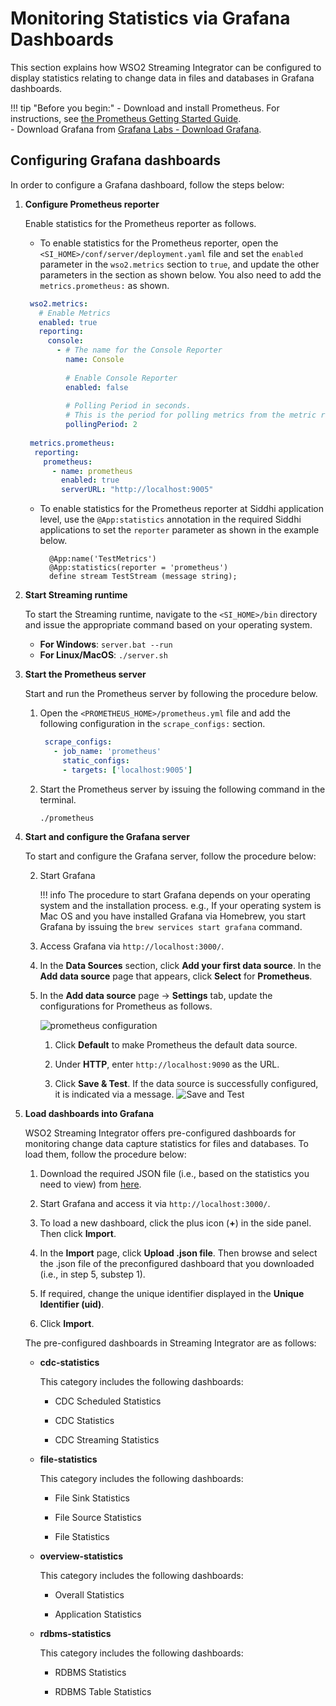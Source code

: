 # Monitoring Statistics via Grafana Dashboards

This section explains how WSO2 Streaming Integrator can be configured to display statistics relating to change data in files and databases in Grafana dashboards.

!!! tip "Before you begin:"
    - Download and install Prometheus. For instructions, see [the Prometheus Getting Started Guide](https://prometheus.io/docs/prometheus/latest/getting_started/). <br/>
    - Download Grafana from [Grafana Labs - Download Grafana](https://grafana.com/grafana/download).

## Configuring Grafana dashboards

In order to configure a Grafana dashboard, follow the steps below:

1. **Configure Prometheus reporter**

   Enable statistics for the Prometheus reporter as follows.
   
   - To enable statistics for the Prometheus reporter, open the `<SI_HOME>/conf/server/deployment.yaml` file and set the `enabled` parameter in the `wso2.metrics` section to `true`, and update the other parameters in the section as shown below. You also need to add the `metrics.prometheus:` as shown.
   
    ```yaml
     wso2.metrics:
       # Enable Metrics
       enabled: true
       reporting:
         console:
           - # The name for the Console Reporter
             name: Console
     
             # Enable Console Reporter
             enabled: false
     
             # Polling Period in seconds.
             # This is the period for polling metrics from the metric registry and printing in the console
             pollingPeriod: 2
     
     metrics.prometheus:
      reporting:
        prometheus:
          - name: prometheus
            enabled: true
            serverURL: "http://localhost:9005"
    ```
   - To enable statistics for the Prometheus reporter at Siddhi application level, use the `@App:statistics` annotation in the required Siddhi applications to set the `reporter` parameter as shown in the example below.
   
      ```
        @App:name('TestMetrics')
        @App:statistics(reporter = 'prometheus')
        define stream TestStream (message string);
      ```

2. **Start Streaming runtime**

    To start the Streaming runtime, navigate to the `<SI_HOME>/bin` directory and issue the appropriate command based on your operating system.
    
    - **For Windows**: `server.bat --run`<br/>
    - **For Linux/MacOS**: `./server.sh`

3. **Start the Prometheus server**

    Start and run the Prometheus server by following the procedure below.
    
    1. Open the `<PROMETHEUS_HOME>/prometheus.yml` file and add the following configuration in the `scrape_configs:` section.
    
        ```yaml
         scrape_configs:
           - job_name: 'prometheus'
             static_configs:
             - targets: ['localhost:9005']
        ```
    2. Start the Prometheus server by issuing the following command in the terminal.
    
        `./prometheus`

4. **Start and configure the Grafana server**

    To start and configure the Grafana server, follow the procedure below:
    
    2. Start Grafana
    
        !!! info
            The procedure to start Grafana depends on your operating system and the installation process. e.g., If your operating system is Mac OS and you have installed Grafana via Homebrew, you start Grafana by issuing the `brew services start grafana` command.
            
    3. Access Grafana via `http://localhost:3000/`.
   
    4. In the **Data Sources** section, click **Add your first data source**. In the **Add data source** page that appears, click **Select** for **Prometheus**.
    
    5. In the **Add data source** page -> **Settings** tab, update the configurations for Prometheus as follows.
    
       ![prometheus configuration](../images/cdc-monitoring/prometheus-configurations.png)
    
        1. Click **Default** to make Prometheus the default data source.
        
        2. Under **HTTP**, enter `http://localhost:9090` as the URL.
        
        3. Click **Save & Test**. If the data source is successfully configured, it is indicated via a message.
       ![Save and Test](../images/cdc-monitoring/save-and-test.png)

5. **Load dashboards into Grafana**

    WSO2 Streaming Integrator offers pre-configured dashboards for monitoring change data capture statistics for files and databases. To load them, follow the procedure below:
    
    1. Download the required JSON file (i.e., based on the statistics you need to view) from [here](https://github.com/wso2/streaming-integrator/tree/master/modules/distribution/carbon-home/resources/dashboards).
    
    2. Start Grafana and access it via `http://localhost:3000/`.
    
    3. To load a new dashboard, click the plus icon (**+**) in the side panel. Then click **Import**.
    
    4. In the **Import** page, click **Upload .json file**. Then browse and select the .json file of the preconfigured dashboard that you downloaded (i.e., in step 5, substep 1).
    
    5. If required, change the unique identifier displayed in the **Unique Identifier (uid)**.
    
    6. Click **Import**.
    
    The pre-configured dashboards in Streaming Integrator are as follows:
    
    - **cdc-statistics**
    
        This category includes the following dashboards:
        
        - CDC Scheduled Statistics
        
        - CDC Statistics
        
        - CDC Streaming Statistics
        
    - **file-statistics**
    
        This category includes the following dashboards:
        
        - File Sink Statistics
        
        - File Source Statistics
        
        - File Statistics
        
    - **overview-statistics**
    
        This category includes the following dashboards:
        
        - Overall Statistics
        
        - Application Statistics
        
    - **rdbms-statistics**
    
        This category includes the following dashboards:
        
        - RDBMS Statistics
        
        - RDBMS Table Statistics
    
    

    



  
